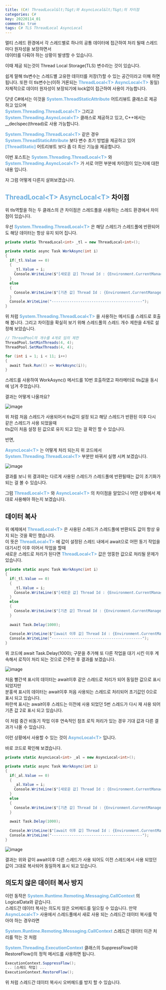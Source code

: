 ```yaml
---
title: (C#) ThreadLocal&lt;T&gt;와 AsyncLocal&lt;T&gt;의 차이점
categories: C#
key: 20220114_01
comments: true
tags: C# TLS ThreadLocal AsyncLocal
---
```


멀티 스레드 환경에서 각 스레드별로 하나의 공통 데이터에 접근하여 처리 될때 스레드 마다 원자성을 보장하면서<br/>
데이터를 다뤄야 하는 상황이 발생할 수 있습니다.

이때 제공 되는것이 Thread Local Storage(TLS) 변수라는 것이 있습니다.

쉽게 말해 tls변수는 스레드별 고유한 데이터를 저장(?)할 수 있는 공간이라고 이해 하면 됩니다. 또한 이 tls변수는(이하 거론되는 **<span style="color: rgb(107, 173, 222);">ThreadLocal&lt;T&gt;</span>** **<span style="color: rgb(107, 173, 222);">AsyncLocal&lt;T&gt;</span>** 동일) 자체적으로 데이터 원자성이 보장되기에 lock없이 접근하여 사용이 가능합니다.

<!--more-->

닷넷 C#에서는 이것을 **<span style="color: rgb(107, 173, 222);">System.ThreadStaticAttribute</span>** 어트리뷰트 클래스로 제공 하고 있으며<br/>
**<span style="color: rgb(107, 173, 222);">System.Threading.ThreadLocal&lt;T&gt;</span>** 그리고 **<span style="color: rgb(107, 173, 222);">System.Threading.AsyncLocal&lt;T&gt;</span>** 클래스로 제공하고 있고, C++에서는 __declspec(thread)로 사용 가능합니다.<br/>

**<span style="color: rgb(107, 173, 222);">System.Threading.ThreadLocal&lt;T&gt;</span>** 같은 경우 **<span style="color: rgb(107, 173, 222);">System.ThreadStaticAttribute</span>** 보다 변수 초기 방법을 제공하고 있어 **<span style="color: rgb(107, 173, 222);">[ThreadStatic]</span>** 어트리뷰트 보다 좀 더 최신 기능을 제공합니다.

이번 포스트는 **<span style="color: rgb(107, 173, 222);">System.Threading.ThreadLocal&lt;T&gt;</span>** 와 **<span style="color: rgb(107, 173, 222);">System.Threading.AsyncLocal&lt;T&gt;</span>** 가 서로 어떤 부분에 차이점이 있는지에 대한 내용 입니다.

자 그럼 어떻게 다른지 살펴보겠습니다.

**<span style="color: rgb(107, 173, 222);">ThreadLocal&lt;T&gt;</span>** **<span style="color: rgb(107, 173, 222);">AsyncLocal&lt;T&gt;</span>** 차이점
-

위 tls역할을 하는 두 클래스의 큰 차이점은 스레드풀을 사용하는 스레드 환경에서 차이점이 있습니다.

우선 **<span style="color: rgb(107, 173, 222);">System.Threading.ThreadLocal&lt;T&gt;</span>** 은 해당 스레드가 스레드풀에 반환되어도 해당 데이터는 항상 유지 되어 집니다.

```cs
private static ThreadLocal<int> _tl = new ThreadLocal<int>();

private static async Task WorkAsync(int i)
{
  if(_tl.Value == 0)
  {
    _tl.Value = i;
    Console.WriteLine($"[새로운 값] Thread Id : {Environment.CurrentManagedThreadId} - tl Value : {_tl.Value}");
  }
  else
  {
    Console.WriteLine($"[기존 값] Thread Id : {Environment.CurrentManagedThreadId} - tl Value : {_tl.Value}");
  }
  Console.WriteLine("-----------------------------------------");
}
```

위 처럼 **<span style="color: rgb(107, 173, 222);">System.Threading.ThreadLocal&lt;T&gt;</span>** 을 사용하는 메서드를 스레드로 호출해 봅니다.
그리고 차이점을 확실히 보기 위해 스레드풀의 스레드 개수 제한을 4개로 설정해 보았습니다.

```cs
// ThreadPool의 개수를 4개로 임의 제한
ThreadPool.SetMinThreads(4, 4);
ThreadPool.SetMaxThreads(4, 4);

for (int i = 1; i < 11; i++)
{
  await Task.Run(() => WorkAsync(i));
}
```

스레드를 사용하여 WorkAsync() 메서드를 10번 호출하였고 파라메터로 tls값을 동시에 넘겨 주었습니다.

결과는 어떻게 나올까요?

![image](https://user-images.githubusercontent.com/13028129/149457378-d0d88799-b015-49d6-a382-bf15e5a8b7f4.png)

위 처럼 처음 스레드가 사용되어서 tls값이 설정 되고 해당 스레드가 반환된 이후 다시 같은 스레드가 사용 되었을때<br/>
tls값이 처음 설정 된 값으로 유지 되고 있는 걸 확인 할 수 있습니다.
  
반면,

**<span style="color: rgb(107, 173, 222);">AsyncLocal&lt;T&gt;</span>** 는 어떻게 처리 되는지 위 코드에서 **<span style="color: rgb(107, 173, 222);">System.Threading.ThreadLocal&lt;T&gt;</span>** 부분만 바꿔서 실행 시켜 보겠습니다.<br/>

![image](https://user-images.githubusercontent.com/13028129/149457495-e2ec922b-988b-4e1a-a929-f879533ad172.png)

결과를 보니 위 결과와는 다르게 사용된 스레드가 스레드풀에 반환될때는 값이 초기화가 되는 걸 볼 수 있습니다.

그럼 **<span style="color: rgb(107, 173, 222);">ThreadLocal&lt;T&gt;</span>** 와 **<span style="color: rgb(107, 173, 222);">AsyncLocal&lt;T&gt;</span>** 의 차이점을 알았으니 어떤 상황에서 제대로 사용해야 하는지 보겠습니다.

  
데이터 복사
-

위 예제에서 **<span style="color: rgb(107, 173, 222);">ThreadLocal&lt;T&gt;</span>** 은 사용된 스레드가 스레드풀에 반환되도 값이 항상 유지 되는 것을 확인 했습니다.<br/>
이 뜻은 **<span style="color: rgb(107, 173, 222);">ThreadLocal&lt;T&gt;</span>** 에 값이 설정된 스레드 내에서 await으로 어떤 동기 작업을 대기시킨 이후 이어서 작업을 할때<br/>
새로운 스레드로 처리가 된다면 **<span style="color: rgb(107, 173, 222);">ThreadLocal&lt;T&gt;</span>** 값은 엉뚱한 값으로 처리될 문제가 있습니다.

```cs
private static async Task WorkAsync(int i)
{
  if(_tl.Value == 0)
  {
    _tl.Value = i;
    Console.WriteLine($"[새로운 값] Thread Id : {Environment.CurrentManagedThreadId} - tl Value : {_tl.Value}");
  }
  else
  {
    Console.WriteLine($"[기존 값] Thread Id : {Environment.CurrentManagedThreadId} - tl Value : {_tl.Value}");
  }
  
  await Task.Delay(1000);
  
  Console.WriteLine($"[await 이후 값] Thread Id : {Environment.CurrentManagedThreadId} - tl Value : {_tl.Value}");
  Console.WriteLine("-----------------------------------------");
}
```

위 코드에 await Task.Delay(1000); 구문을 추가해 또 다른 작업을 대기 시킨 이후 계속해서 로직이 처리 되는 것으로 간주한 후 결과를 보겠습니다.

![image](https://user-images.githubusercontent.com/13028129/149459931-8a15e08f-9ded-44aa-b89c-3dacb5a70e07.png)

처음 빨간색 표시의 데이터는 await이후 같은 스레드로 처리가 되어 동일한 값으로 표시 되었지만<br/>
분홍색 표시의 데이터는 await이후 처음 사용되는 스레드로 처리되어 초기값인 0으로 표시 되고 있습니다.<br>
파란색 표시는 await이후 스레드는 이전에 사용 되었던 5번 스레드가 다시 재 사용 되어 기존 값 2로 표시 되고 있습니다.

이 처럼 중간 비동기 작업 이후 연속적인 참조 로직 처리가 있는 경우 기대 값과 다른 결과가 나올 수 있습니다.

이런 상황에서 사용할 수 있는 것이 **<span style="color: rgb(107, 173, 222);">AsyncLocal&lt;T&gt;</span>** 입니다.

바로 코드로 확인해 보겠습니다.

```cs
private static AsyncLocal<int> _al = new AsyncLocal<int>();

private static async Task WorkAsync(int i)
{
  if(_al.Value == 0)
  {
    _al.Value = i;
    Console.WriteLine($"[새로운 값] Thread Id : {Environment.CurrentManagedThreadId} - al Value : {_al.Value}");
  }
  else
  {
    Console.WriteLine($"[기존 값] Thread Id : {Environment.CurrentManagedThreadId} - al Value : {_al.Value}");
  }
  
  await Task.Delay(1000);
  
  Console.WriteLine($"[await 이후 값] Thread Id : {Environment.CurrentManagedThreadId} - al Value : {_al.Value}");
  Console.WriteLine("-----------------------------------------");
}
```

![image](https://user-images.githubusercontent.com/13028129/149460912-1a85253d-e190-49b4-b57c-8ca96231cebc.png)

결과는 위와 같이 await이후 다른 스레드가 사용 되어도 이전 스레드에서 사용 되었던 값이 그대로 복사되어 동일하게 표시 되고 있습니다.


의도치 않은 데이터 복사 방지
-

이런 동작은 **<span style="color: rgb(107, 173, 222);">System.Runtime.Remoting.Messaging.CallContext</span>** 의 LogicalData와 같습니다.<br/>
스레드간 데이터 복사는 의도치 않은 오버헤드를 일으킬 수 있습니다. 만약 **<span style="color: rgb(107, 173, 222);">AsyncLocal&lt;T&gt;</span>** 사용에서 스레드풀에서 새로 사용 되는 스레드간 데이터 복사를 막아야 하는 경우라면 <br/>

**<span style="color: rgb(107, 173, 222);">System.Runtime.Remoting.Messaging.CallContext</span>** 스레드간 데이터 이관 처리를 막는 것 처럼<br/>

**<span style="color: rgb(107, 173, 222);">System.Threading.ExecutionContext</span>** 클래스의 SuppressFlow()와 RestoreFlow()의 정적 메서드를 사용하면 됩니다.

```cs
ExecutionContext.SuppressFlow();
... [스레드 작업] ...
ExecutionContext.RestoreFlow();
```

위 처럼 스레드간 데이터 복사시 오버헤드를 방지 할 수 있습니다.
